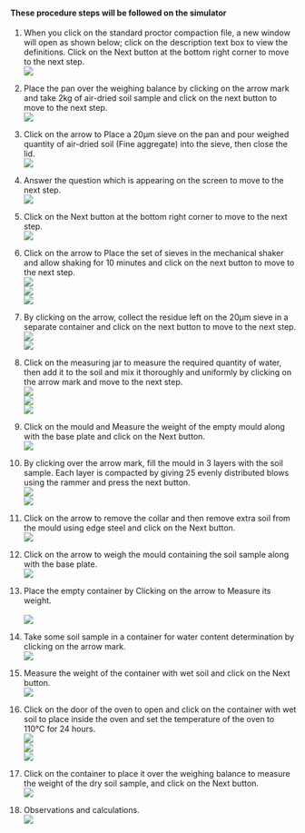 #### These procedure steps will be followed on the simulator

1. When you click on the standard proctor compaction file, a new window will open as shown below; click on the description text box to view the definitions. Click on the Next button at the bottom right corner to move to the next step.</br>
<img src="images/1.1.PNG"/></br>

2. Place the pan over the weighing balance by clicking on the arrow mark and take 2kg of air-dried soil sample and click on the next button to move to the next step.</br>
<img src="images/1.2.PNG"/></br>

3. Click on the arrow to Place a 20µm sieve on the pan and pour weighed quantity of air-dried soil (Fine aggregate) into the sieve, then close the lid.</br>
<img src="images/2.1.PNG"/></br>

4. Answer the question which is appearing on the screen to move to the next step.</br>
<img src="images/2.2.PNG"/></br>

5. Click on the Next button at the bottom right corner to move to the next step.</br>
<img src="images/2.3.PNG"/></br>

6. Click on the arrow to Place the set of sieves in the mechanical shaker and allow shaking for 10 minutes and click on the next button to move to the next step.</br>
<img src="images/3.1.PNG"/></br>
<img src="images/3.2.PNG"/></br>
<img src="images/3.3.PNG"/></br>

7. By clicking on the arrow, collect the residue left on the 20µm sieve in a separate container and click on the next button to move to the next step.</br>
<img src="images/4.1.PNG"/></br>
<img src="images/4.2.PNG"/></br>

8. Click on the measuring jar to measure the required quantity of water, then add it to the soil and mix it thoroughly and uniformly by clicking on the arrow mark and move to the next step.</br>
<img src="images/5.1.PNG"/></br>
<img src="images/5.2.PNG"/></br>
<img src="images/5.3.PNG"/></br>

9. Click on the mould and Measure the weight of the empty mould along with the base plate and click on the Next button.</br>
<img src="images/6.PNG"/></br>

10. By clicking over the arrow mark, fill the mould in 3 layers with the soil sample. Each layer is compacted by giving 25 evenly distributed blows using the rammer and press the next button.</br>
<img src="images/7.1.PNG"/></br>
<img src="images/7.3.PNG"/></br>

11. Click on the arrow to remove the collar and then remove extra soil from the mould using edge steel and click on the Next button.</br>
<img src="images/8.1.PNG"/></br>

12. Click on the arrow to weigh the mould containing the soil sample along with the base plate.</br>
<img src="images/9.PNG"/></br>

13. Place the empty container by Clicking on the arrow to Measure its weight.</br>
</br><img src="images/10.PNG"/></br>

14. Take some soil sample in a container for water content determination by clicking on the arrow mark.</br>
<img src="images/11.PNG"/></br>

15. Measure the weight of the container with wet soil and click on the Next button.</br>
<img src="images/12.PNG"/></br>

16. Click on the door of the oven to open and click on the container with wet soil to place inside the oven and set the temperature of the oven to 110&deg;C for 24 hours.</br>
<img src="images/13.1.PNG"/></br>
<img src="images/13.3.PNG"/></br>
<img src="images/13.4.PNG"/></br>

17. Click on the container to place it over the weighing balance to measure the weight of the dry soil sample, and click on the Next button.</br>
<img src="images/14.PNG"/></br>

18. Observations and calculations.</br>
<img src="images/15.PNG"/></br>
